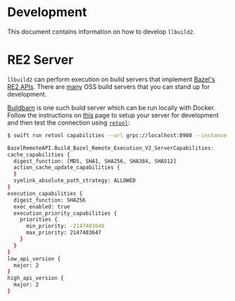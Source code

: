 # Development

This document contains information on how to develop `llbuild2`.

# RE2 Server

`llbuild2` can perform execution on build servers that implement [Bazel's RE2 APIs](https://github.com/bazelbuild/remote-apis). There are [many](https://github.com/bazelbuild/remote-apis#servers) OSS build servers that you can stand up for development. 

[Buildbarn](https://github.com/buildbarn) is one such build server which can be run locally with Docker. Follow the instructions on [this](https://github.com/buildbarn/bb-deployments#recommended-setup) page to setup your server for development and then test the connection using [`retool`](./retool.md):

```sh
$ swift run retool capabilities --url grpc://localhost:8980 --instance-name remote-execution

BazelRemoteAPI.Build_Bazel_Remote_Execution_V2_ServerCapabilities:
cache_capabilities {
  digest_function: [MD5, SHA1, SHA256, SHA384, SHA512]
  action_cache_update_capabilities {
  }
  symlink_absolute_path_strategy: ALLOWED
}
execution_capabilities {
  digest_function: SHA256
  exec_enabled: true
  execution_priority_capabilities {
    priorities {
      min_priority: -2147483648
      max_priority: 2147483647
    }
  }
}
low_api_version {
  major: 2
}
high_api_version {
  major: 2
}
```

